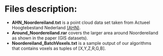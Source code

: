 Files description:
==================
* **AHN_Noordereiland.txt** is a point cloud data set taken from Actueel Hoogtebestand Nederland [(AHN)](http://www.ahn.nl/index.html).
* **Around_Noordereiland.rar** covers the larger area around Noordereiland as shown in the paper (GIS datasets).
* **Noordereiland_BatchVoxels.txt** is a sample output of our algorithms that contains voxels as tuples of [X,Y,Z,R,G,B].
